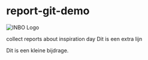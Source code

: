 # report-git-demo

![INBO Logo](https://lh4.googleusercontent.com/5Ry8vvcBcasNpCK21L_yj3PYVtyH4G-c4id0x4yxESZXi7KkoRGpondYTQpt2A4gzahHZ0i01U9HfSR598hRRgmzu8rR-2H1AgxXfOd0PPDlyreZ=w1280)

collect reports about inspiration day
Dit is een extra lijn



Dit is een kleine bijdrage.
